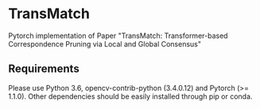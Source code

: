 # TransMatch
Pytorch implementation of Paper "TransMatch: Transformer-based Correspondence Pruning via Local and Global Consensus" 
## Requirements
Please use Python 3.6, opencv-contrib-python (3.4.0.12) and Pytorch (>= 1.1.0). Other dependencies should be easily installed through pip or conda.
